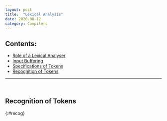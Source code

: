 ```yaml
---
layout: post
title:  "Lexical Analysis"
date: 2020-08-12 
category: Compilers
---
```

## Contents:
* [Role of a Lexical Analyser](#role)
* [Input Buffering](#input-buffering)
* [Specifications of Tokens](#tokens)
* [Recognition of Tokens](#recog)

***
<br/>

## Recognition of Tokens
{:#recog}

